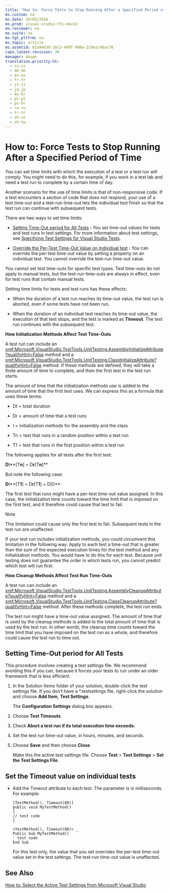 ```yaml
---
title: "How to: Force Tests to Stop Running After a Specified Period of Time"
ms.custom: na
ms.date: 10/03/2016
ms.prod: visual-studio-tfs-dev14
ms.reviewer: na
ms.suite: na
ms.tgt_pltfrm: na
ms.topic: article
ms.assetid: b1a94439-28c3-499f-998e-219e1c46ac70
caps.latest.revision: 39
manager: douge
translation.priority.ht: 
  - cs-cz
  - de-de
  - es-es
  - fr-fr
  - it-it
  - ja-jp
  - ko-kr
  - pl-pl
  - pt-br
  - ru-ru
  - tr-tr
  - zh-cn
  - zh-tw
---
```

# How to: Force Tests to Stop Running After a Specified Period of Time
You can set time limits with which the execution of a test or a test run will comply. You might need to do this, for example, if you work in a test lab and need a test run to complete by a certain time of day.  
  
 Another scenario for the use of time limits is that of non-responsive code. If a test encounters a section of code that does not respond, your use of a test time-out and a test-run time-out lets the individual test finish so that the test run can continue with subsequent tests.  
  
 There are two ways to set time limits:  
  
-   [Setting Time-Out period for All Tests](../dv_TeamTestALM/How-to--Force-Tests-to-Stop-Running-After-a-Specified-Period-of-Time.md#TimeOutAllTests) **:** You set time-out values for tests and test runs in test settings. For more information about test settings, see [Specifying Test Settings for Visual Studio Tests](../dv_TeamTestALM/Specifying-Test-Settings-for-Visual-Studio-Tests.md).  
  
-   [Override the Per-Test Time-Out Value on Individual test](../dv_TeamTestALM/How-to--Force-Tests-to-Stop-Running-After-a-Specified-Period-of-Time.md#TimeOutIndividualTestt) **:** You can override the per-test time-out value by setting a property on an individual test. You cannot override the test-run time-out value.  
  
 You cannot set test time-outs for specific test types. Test time-outs do not apply to manual tests, but the test-run time-outs are always in effect, even for test runs that contain manual tests.  
  
 Setting time limits for tests and test runs has these effects:  
  
-   When the duration of a test run reaches its time-out value, the test run is aborted, even if some tests have not been run.  
  
-   When the duration of an individual test reaches its time-out value, the execution of that test stops, and the test is marked as **Timeout**. The test run continues with the subsequent test.  
  
 **How Initialization Methods Affect Test Time-Outs**  
  
 A test run can include an <xref:Microsoft.VisualStudio.TestTools.UnitTesting.AssemblyInitializeAttribute?qualifyHint=False> method and a <xref:Microsoft.VisualStudio.TestTools.UnitTesting.ClassInitializeAttribute?qualifyHint=False> method. If these methods are defined, they will take a finite amount of time to complete, and then the first test in the test run starts.  
  
 The amount of time that the initialization methods use is added to the amount of time that the first test uses. We can express this as a formula that uses these terms:  
  
-   Dt = total duration  
  
-   Dr = amount of time that a test runs  
  
-   I = initialization methods for the assembly and the class  
  
-   Tn = test that runs in a random position within a test run  
  
-   T1 = test that runs in the first position within a test run  
  
 The following applies for all tests after the first test:  
  
 **D**t**[T**n**] = D**r**[T**n**]**  
  
 But note the following case:  
  
 **D**t**[T**1**] = D**r**[T**1**] + D[I]**  
  
 The first test that runs might have a per-test time-out value assigned. In this case, the initialization time counts toward the time limit that is imposed on the first test, and it therefore could cause that test to fail.  
  
> [!NOTE]
>  This limitation could cause only the first test to fail. Subsequent tests in the test run are unaffected.  
  
 If your test run includes initialization methods, you could circumvent this limitation in the following way: Apply to each test a time-out that is greater than the sum of the expected execution times for the test method and any initialization methods. You would have to do this for each test. Because unit testing does not guarantee the order in which tests run, you cannot predict which test will run first.  
  
 **How Cleanup Methods Affect Test Run Time-Outs**  
  
 A test run can include an <xref:Microsoft.VisualStudio.TestTools.UnitTesting.AssemblyCleanupAttribute?qualifyHint=False> method and a <xref:Microsoft.VisualStudio.TestTools.UnitTesting.ClassCleanupAttribute?qualifyHint=False> method. After these methods complete, the test run ends.  
  
 The test run might have a time-out value assigned. The amount of time that is used by the cleanup methods is added to the total amount of time that is used by the test run. In other words, the cleanup time counts toward the time limit that you have imposed on the test run as a whole, and therefore could cause the test run to time out.  
  
##  <a name="TimeOutAllTests"></a> Setting Time-Out period for All Tests  
 This procedure involves creating a test settings file. We recommend avoiding this if you can, because it forces your tests to run under an older framework that is less efficient.  
  
1.  In the Solution Items folder of your solution, double-click the test settings file. If you don’t have a \*.testsettings file, right-click the solution and choose **Add Item**, **Test Settings**.  
  
     The **Configuration Settings** dialog box appears.  
  
2.  Choose **Test Timeouts**.  
  
3.  Check **Abort a test run if its total execution time exceeds:**  
  
4.  Set the test run time-out value, in hours, minutes, and seconds.  
  
5.  Choose **Save** and then choose **Close**.  
  
     Make this the active test settings file. Choose **Test** > **Test Settings** > **Set the Test Settings File**.  
  
## Set the Timeout value on individual tests  
  
-   Add the Timeout attribute to each test. The parameter is in milliseconds. For example:  
  
    ```  
    [TestMethod(), Timeout(80)]  
    public void MyTestMethod()  
    {  
    // test code  
    }  
    ```  
  
    ```  
    <TestMethod(), Timeout(80)> _  
    Public Sub MyTestMethod()  
    ' test code  
    End Sub  
    ```  
  
     For this test only, the value that you set overrides the per-test time-out value set in the test settings. The test-run time-out value is unaffected.  
  
## See Also  
 [How to: Select the Active Test Settings from Microsoft Visual Studio](../Topic/How%20to:%20Select%20the%20Active%20Test%20Settings%20from%20Microsoft%20Visual%20Studio.md)